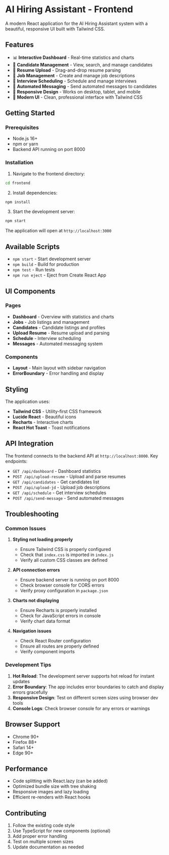 # AI Hiring Assistant - Frontend

A modern React application for the AI Hiring Assistant system with a beautiful, responsive UI built with Tailwind CSS.

## Features

- 📊 **Interactive Dashboard** - Real-time statistics and charts
- 👥 **Candidate Management** - View, search, and manage candidates
- 📄 **Resume Upload** - Drag-and-drop resume parsing
- 💼 **Job Management** - Create and manage job descriptions
- 📅 **Interview Scheduling** - Schedule and manage interviews
- 💬 **Automated Messaging** - Send automated messages to candidates
- 📱 **Responsive Design** - Works on desktop, tablet, and mobile
- 🎨 **Modern UI** - Clean, professional interface with Tailwind CSS

## Getting Started

### Prerequisites

- Node.js 16+ 
- npm or yarn
- Backend API running on port 8000

### Installation

1. Navigate to the frontend directory:
```bash
cd frontend
```

2. Install dependencies:
```bash
npm install
```

3. Start the development server:
```bash
npm start
```

The application will open at `http://localhost:3000`

## Available Scripts

- `npm start` - Start development server
- `npm build` - Build for production
- `npm test` - Run tests
- `npm run eject` - Eject from Create React App

## UI Components

### Pages
- **Dashboard** - Overview with statistics and charts
- **Jobs** - Job listings and management
- **Candidates** - Candidate listings and profiles
- **Upload Resume** - Resume upload and parsing
- **Schedule** - Interview scheduling
- **Messages** - Automated messaging system

### Components
- **Layout** - Main layout with sidebar navigation
- **ErrorBoundary** - Error handling and display

## Styling

The application uses:
- **Tailwind CSS** - Utility-first CSS framework
- **Lucide React** - Beautiful icons
- **Recharts** - Interactive charts
- **React Hot Toast** - Toast notifications

## API Integration

The frontend connects to the backend API at `http://localhost:8000`. Key endpoints:

- `GET /api/dashboard` - Dashboard statistics
- `POST /api/upload-resume` - Upload and parse resumes
- `GET /api/candidates` - Get candidates list
- `POST /api/upload-jd` - Upload job descriptions
- `GET /api/schedule` - Get interview schedules
- `POST /api/send-message` - Send automated messages

## Troubleshooting

### Common Issues

1. **Styling not loading properly**
   - Ensure Tailwind CSS is properly configured
   - Check that `index.css` is imported in `index.js`
   - Verify all custom CSS classes are defined

2. **API connection errors**
   - Ensure backend server is running on port 8000
   - Check browser console for CORS errors
   - Verify proxy configuration in `package.json`

3. **Charts not displaying**
   - Ensure Recharts is properly installed
   - Check for JavaScript errors in console
   - Verify chart data format

4. **Navigation issues**
   - Check React Router configuration
   - Ensure all routes are properly defined
   - Verify component imports

### Development Tips

1. **Hot Reload**: The development server supports hot reload for instant updates
2. **Error Boundary**: The app includes error boundaries to catch and display errors gracefully
3. **Responsive Design**: Test on different screen sizes using browser dev tools
4. **Console Logs**: Check browser console for any errors or warnings

## Browser Support

- Chrome 90+
- Firefox 88+
- Safari 14+
- Edge 90+

## Performance

- Code splitting with React.lazy (can be added)
- Optimized bundle size with tree shaking
- Responsive images and lazy loading
- Efficient re-renders with React hooks

## Contributing

1. Follow the existing code style
2. Use TypeScript for new components (optional)
3. Add proper error handling
4. Test on multiple screen sizes
5. Update documentation as needed 